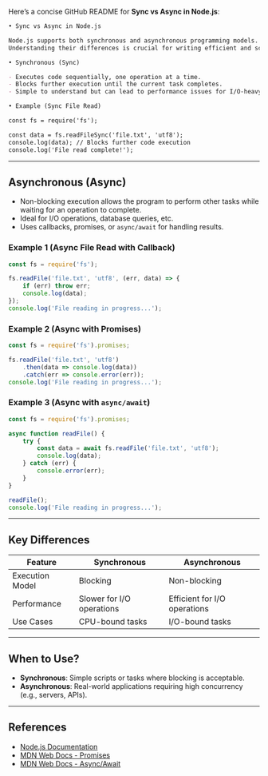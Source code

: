 Here’s a concise GitHub README for **Sync vs Async in Node.js**:

```markdown
• Sync vs Async in Node.js

Node.js supports both synchronous and asynchronous programming models.
Understanding their differences is crucial for writing efficient and scalable applications.

• Synchronous (Sync)

- Executes code sequentially, one operation at a time.
- Blocks further execution until the current task completes.
- Simple to understand but can lead to performance issues for I/O-heavy tasks.

• Example (Sync File Read)

const fs = require('fs');

const data = fs.readFileSync('file.txt', 'utf8');
console.log(data); // Blocks further code execution
console.log('File read complete!');
```

---

## **Asynchronous (Async)**

- Non-blocking execution allows the program to perform other tasks while waiting for an operation to complete.
- Ideal for I/O operations, database queries, etc.
- Uses callbacks, promises, or `async/await` for handling results.

### Example 1 (Async File Read with Callback)
```javascript
const fs = require('fs');

fs.readFile('file.txt', 'utf8', (err, data) => {
    if (err) throw err;
    console.log(data);
});
console.log('File reading in progress...');
```

### Example 2 (Async with Promises)
```javascript
const fs = require('fs').promises;

fs.readFile('file.txt', 'utf8')
    .then(data => console.log(data))
    .catch(err => console.error(err));
console.log('File reading in progress...');
```

### Example 3 (Async with `async/await`)
```javascript
const fs = require('fs').promises;

async function readFile() {
    try {
        const data = await fs.readFile('file.txt', 'utf8');
        console.log(data);
    } catch (err) {
        console.error(err);
    }
}

readFile();
console.log('File reading in progress...');
```

---

## **Key Differences**

| Feature           | Synchronous                 | Asynchronous                 |
|--------------------|-----------------------------|------------------------------|
| Execution Model    | Blocking                    | Non-blocking                 |
| Performance        | Slower for I/O operations   | Efficient for I/O operations |
| Use Cases          | CPU-bound tasks             | I/O-bound tasks              |

---

## **When to Use?**

- **Synchronous**: Simple scripts or tasks where blocking is acceptable.
- **Asynchronous**: Real-world applications requiring high concurrency (e.g., servers, APIs).

---

## **References**

- [Node.js Documentation](https://nodejs.org/en/docs/)
- [MDN Web Docs - Promises](https://developer.mozilla.org/en-US/docs/Web/JavaScript/Reference/Global_Objects/Promise)
- [MDN Web Docs - Async/Await](https://developer.mozilla.org/en-US/docs/Learn/JavaScript/Asynchronous/Promises)



